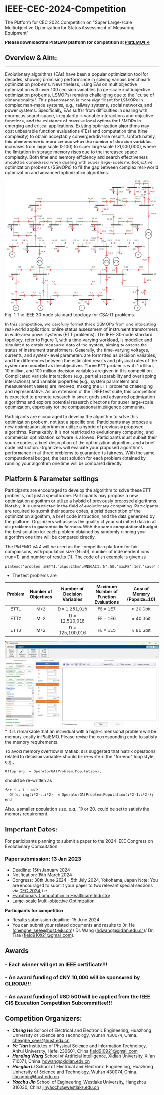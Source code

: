# IEEE-CEC-2024-Competition
The Platform for CEC 2024 Competition on "Super Large-scale Multiobjective Optimization for Status Assessment of Measuring Equipment"

**Please download the PlatEMO platform for competition at [PlatEMO4.4](https://github.com/ChengHust/IEEE-CEC-2024-Competition/tree/master)**

## Overview & Aim:
***
Evolutionary algorithms (EAs) have been a popular optimization tool for decades, showing promising performance in solving various benchmark optimization problems. 
Nevertheless, using EAs on multiobjective optimization with over 100 decision variables (large-scale multiobjective optimization problems, LSMOPs) remains challenging due to the "curse of dimensionality". 
This phenomenon is more significant for LSMOPs in complex man-made systems, e.g., railway systems, social networks, and power systems. 
Specifically, EAs suffer from difficulties in dealing with enormous search space, irregularity in variable interactions and objective functions, and the existence of massive local optima for LSMOPs in emerging and critical applications. 
Existing optimization algorithms may cost unbearable function evaluations (FEs) and computation time (time complexity) to obtain acceptably converged/diverse results.
Unfortunately, this phenomenon is more serious when the number of decision variables increases from large scale (>100) to super large scale (>1,000,000), where the limitation in storage memory rises due to the increased space complexity. 
Both time and memory efficiency and search effectiveness should be considered when dealing with super large-scale multiobjective optimization problems (SSMOPs) to fill the gap between complex real-world optimization and advanced optimization algorithms.

<img src="https://github.com/ChengHust/IEEE-CEC-2024-Competition/blob/main/CEC0_IEEE_30_nodes.png" />
Fig. 1 The IEEE 30-node standard topology for OSA-IT problems.

In this competition, we carefully format three SSMOPs from one interesting real-world application: online status assessment of instrument transformers in wide-area power systems (ETT problems). 
The IEEE 30-node standard topology, refer to Figure 1, with a time-varying workload, is modelled and simulated to obtain measured data of the system, aiming to assess the status of instrument transformers. 
Generally, the time-varying voltages, currents, and system-level parameters are formatted as decision variables, and the differences between the estimated results and physical rules of the system are modelled as the objectives. 
Three ETT problems with 1 million, 10 million, and 100 million decision variables are given in this competition.
Complicated variable interactions (e.g., partial separability and overlapping interactions) and variable properties (e.g., system parameters and measurement values) are involved, making the ETT problems challenging and representative.
As an extension of the TREE test suite, this competition is expected to promote research in smart grids and advanced optimization algorithms and explore potential research directions for super large-scale optimization, especially for the computational intelligence community.

Participants are encouraged to develop the algorithm to solve this optimization problem, not just a specific one. 
Participants may propose a new optimization algorithm or utilize a hybrid of previously proposed algorithms.
Remarkably, it is not restricted to evolutionary computing, and commercial optimization software is allowed. 
Participants must submit their source codes, a brief description of the optimization algorithm, and a brief code instruction. 
Organizers will evaluate your proposed algorithm's performance in all three problems to guarantee its fairness. 
With the same computational budget, the best solution for each problem obtained by running your algorithm one time will be compared directly.

## Platform & Parameter settings
Participants are encouraged to develop the algorithm to solve these ETT problems, not just a specific one. 
Participants may propose a new optimization algorithm or utilize a hybrid of previously proposed algorithms. 
Notably, it is unrestricted in the field of evolutionary computing. 
Participants are required to submit their source codes, a brief description of the optimization algorithm, a brief code instruction, and the data generated by the platform. 
Organizers will assess the quality of your submitted data in all six problems to guarantee its fairness. 
With the same computational budget, the best solution for each problem obtained by randomly running your algorithm one time will be compared directly. 

The PlatEMO v4.4 will be used as the competition platform for fair comparisons, with population size (N=50), number of independent runs (run=1), and number of results (1). The code of an example is given as 
```
platemo('problem',@ETT1,'algorithm',@NSGAII,'N',50,'maxFE',1e7,'save',1)
```
  
* The test problems are

|             Problem             |      Number of Objectives       |   Number of Decision Variables     |   Maximum Number of Function Evaluations    |  Cost of Memory (Popsize=10)    |
| :-----------------------------: | :-----------------------------: | :-------------------------------:  | :--------------------------------:  | :----------------------------:  |
|             ETT1                |              M=2                |             D = 1,251,016          |                FE = 1E7             |                ≈ 20 Gbit        |
|             ETT2                |              M=2                |             D = 12,510,016         |                FE = 1E6             |                ≈ 40 Gbit        |
|             ETT3                |              M=2                |             D = 125,100,016        |                FE = 1E5             |                ≈ 80 Gbit        |

  <img src="https://github.com/ChengHust/IEEE-CEC-2024-Competition/blob/main/CEC2024Competition_Settings.png" />
* It is remarkable that an individual with a high-dimensional problem will be memory-costly in PlatEMO. Please revise the corresponding code to satisfy the memory requirements.

To avoid memory overflow in Matlab, it is suggested that matrix operations related to decision variables should be re-write in the "for-end" loop style, e.g.,
```
Offspring  = OperatorGA(Problem,Population);
```
should be re-written as
```
for i = 1 : N/2
  Offspring(i*2-1:i*2)  = OperatorGA(Problem,Population(i*2-1:i*2));
end
```
Also, a smaller population size, e.g., 10 or 20, could be set to satisfy the memory requirement.


## Important Dates:
For participants planning to submit a paper to the 2024 IEEE Congress on Evolutionary Computation:
### Paper submission: 13 Jan 2023
 - Deadline: 15th January 2024
 - Notification: 15th March 2024
 - Congress: 30th June 2024 - 5th July 2024, Yokohama, Japan
Note: You are encouraged to submit your paper to two relevant special sessions via [CEC 2024](https://2024.ieeewcci.org/), i.e.
 - [Evolutionary Computation in Healthcare Industry](https://sites.google.com/view/ieee-cis-tf-ish/wcci-2024-special-session-on-healthcare)
 - [Large-scale Multi-objective Optimization](https://github.com/BIMK/cec2024)

**Participants for competition**
 - Results submission deadline: 15 June 2024
 - You can submit your related documents and results to Dr. He (chenghe_seee@hust.edu.cn)/ Dr. Wang (hdwang@xidian.edu.cn)/ Dr. Tian (field910921@gmail.com).

## Awards
### - Each winner will get an IEEE certificate!!!
### - An award funding of CNY 10,000 will be sponsored by [GLRODA](https://www.glroad.com/)!!!
### - An award funding of USD 500 will be applied from the IEEE CIS Education Competition Subcommittee!!!

## Competition Organizers:
* ***Cheng He***
  School of Electrical and Electronic Engineering, Huazhong University of Science and Technology, Wuhan 430074, China. 
  chenghe_seee@hust.edu.cn
* ***Ye Tian***
  Institutes of Physical Science and Information Technology, Anhui University, Hefei 230601, China
  field910921@gmail.com
* ***Handing Wang***
  School of Artificial Intelligence, Xidian University, Xi'an 710071, China. 
  hdwang@xidian.edu.cn
* ***Hongbin Li***
  School of Electrical and Electronic Engineering, Huazhong University of Science and Technology, Wuhan 430074, China. 
  lihongbin@hust.edu.cn
* ***Yaochu Jin***
  School of Engineering, Westlake University, Hangzhou 310030, China
  jinyaochu@westlake.edu.cn
